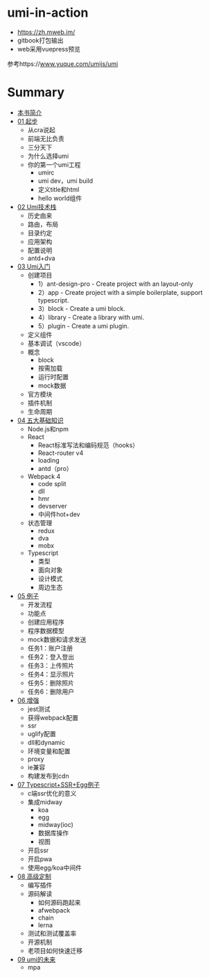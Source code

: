 # umi-in-action

- https://zh.mweb.im/
- gitbook打包输出
- web采用vuepress预览

参考https://www.yuque.com/umijs/umi

# Summary

* [本书简介](README.md)
* [01 起步](1.md)
    - 从cra说起
    - 前端无比负责
    - 三分天下
    - 为什么选择umi
    - 你的第一个umi工程 
        - umirc
        - umi dev，umi build
        - 定义title和html
        - hello world组件
* [02 Umi技术栈](2.md)
    - 历史由来
    - 路由，布局
    - 目录约定
    - 应用架构
    - 配置说明
    - antd+dva
* [03 Umi入门](3.md)
    - 创建项目
        - 1）ant-design-pro  - Create project with an layout-only
        - 2）app             - Create project with a simple boilerplate, support typescript.
        - 3）block           - Create a umi block.
        - 4）library         - Create a library with umi.
        - 5）plugin          - Create a umi plugin.
    - 定义组件
    - 基本调试（vscode）
    - 概念
        - block
        - 按需加载
        - 运行时配置
        - mock数据
    - 官方模块
    - 插件机制
    - 生命周期
* [04 五大基础知识](4.md)
    - Node.js和npm
    - React
        - React标准写法和编码规范（hooks）
        - React-router v4
        - loading
        - antd（pro）
    - Webpack 4
        - code split
        - dll
        - hmr
        - devserver
        - 中间件hot+dev
    - 状态管理
        - redux
        - dva
        - mobx
    - Typescript
        - 类型
        - 面向对象
        - 设计模式
        - 周边生态
* [05 例子](5.md)
    - 开发流程
    - 功能点
    - 创建应用程序
    - 程序数据模型
    - mock数据和请求发送
    - 任务1：账户注册
    - 任务2：登入登出
    - 任务3：上传照片
    - 任务4：显示照片
    - 任务5：删除照片
    - 任务6：删除用户
* [06 增强](6.md)
    - jest测试
    - 获得webpack配置
    - ssr
    - uglify配置
    - dll和dynamic
    - 环境变量和配置
    - proxy
    - ie兼容
    - 构建发布到cdn
* [07 Typescript+SSR+Egg例子](7.md)
    - c端ssr优化的意义
    - 集成midway
        - koa
        - egg
        - midway(ioc)
        - 数据库操作
        - 视图
    - 开启ssr
    - 开启pwa
    - 使用egg/koa中间件
* [08 高级定制](8.md)
    - 编写插件
    - 源码解读
        - 如何源码跑起来
        - afwebpack
        - chain
        - lerna
    - 测试和测试覆盖率
    - 开源机制
    - 老项目如何快速迁移
* [09 umi的未来](9.md)
    - mpa
